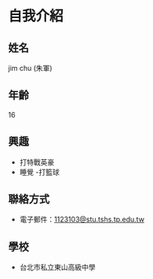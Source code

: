 # 自我介紹

## 姓名
jim chu (朱軍)

## 年齡
16

## 興趣
- 打特戰英豪
- 睡覺
-打籃球

## 聯絡方式
- 電子郵件：1123103@stu.tshs.tp.edu.tw

## 學校
- 台北市私立東山高級中學 
